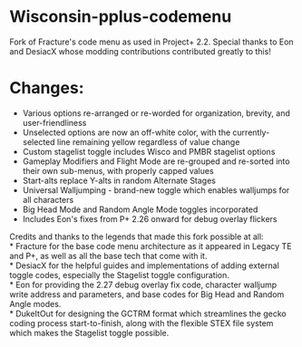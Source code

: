 # Wisconsin-pplus-codemenu

Fork of Fracture's code menu as used in Project+ 2.2. Special thanks to Eon and DesiacX whose modding contributions contributed greatly to this!

# Changes:
* Various options re-arranged or re-worded for organization, brevity, and user-friendliness
* Unselected options are now an off-white color, with the currently-selected line remaining yellow regardless of value change
* Custom stagelist toggle includes Wisco and PMBR stagelist options
* Gameplay Modifiers and Flight Mode are re-grouped and re-sorted into their own sub-menus, with properly capped values
* Start-alts replace Y-alts in random Alternate Stages
* Universal Walljumping - brand-new toggle which enables walljumps for all characters
* Big Head Mode and Random Angle Mode toggles incorporated
* Includes Eon's fixes from P+ 2.26 onward for debug overlay flickers

Credits and thanks to the legends that made this fork possible at all:  
\* Fracture for the base code menu architecture as it appeared in Legacy TE and P+, as well as all the base tech that come with it.  
\* DesiacX for the helpful guides and implementations of adding external toggle codes, especially the Stagelist toggle configuration.  
\* Eon for providing the 2.27 debug overlay fix code, character walljump write address and parameters, and base codes for Big Head and Random Angle modes.  
\* DukeItOut for designing the GCTRM format which streamlines the gecko coding process start-to-finish, along with the flexible STEX file system which makes the Stagelist toggle possible.
